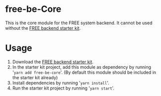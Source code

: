 # free-be-Core
This is the core module for the FREE system backend. It cannot be used without the [FREE backend starter kit](https://www.npmjs.com/package/free-be-starter-kit).

# Usage
1. Download the [FREE backend starter kit](https://www.npmjs.com/package/free-be-starter-kit).
2. In the starter kit project, add this module as dependency by running '`yarn add free-be-core`'. (By default this module should be included in the starter kit already)
3. Install dependencies by running '`yarn install`'.
4. Run the starter kit project by running '`yarn start`'.
